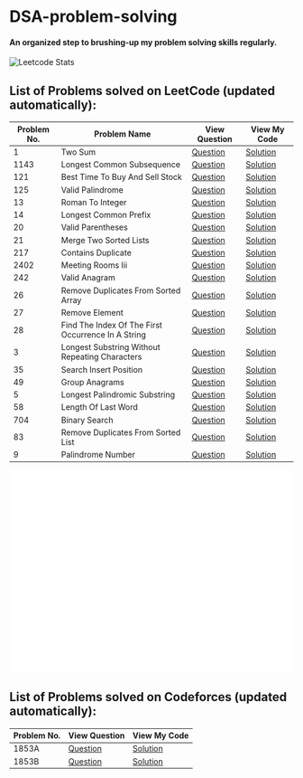 # DSA-problem-solving
#### An organized step to brushing-up my problem solving skills regularly.

![Leetcode Stats](https://leetcard.jacoblin.cool/sushanthkumar78)

## List of Problems solved on LeetCode (updated automatically):

| Problem No. | Problem Name | View Question | View My Code |
| ----------- | ------------ | ------------- | ------------ |
| 1 | Two Sum | [Question](https://leetcode.com/problems/two-sum/) | [Solution](./Leetcode\1.two-sum.py) |
| 1143 | Longest Common Subsequence | [Question](https://leetcode.com/problems/longest-common-subsequence/) | [Solution](./Leetcode\1143.longest-common-subsequence.py) |
| 121 | Best Time To Buy And Sell Stock | [Question](https://leetcode.com/problems/best-time-to-buy-and-sell-stock/) | [Solution](./Leetcode\121.best-time-to-buy-and-sell-stock.py) |
| 125 | Valid Palindrome | [Question](https://leetcode.com/problems/valid-palindrome/) | [Solution](./Leetcode\125.valid-palindrome.py) |
| 13 | Roman To Integer | [Question](https://leetcode.com/problems/roman-to-integer/) | [Solution](./Leetcode\13.roman-to-integer.py) |
| 14 | Longest Common Prefix | [Question](https://leetcode.com/problems/longest-common-prefix/) | [Solution](./Leetcode\14.longest-common-prefix.py) |
| 20 | Valid Parentheses | [Question](https://leetcode.com/problems/valid-parentheses/) | [Solution](./Leetcode\20.valid-parentheses.py) |
| 21 | Merge Two Sorted Lists | [Question](https://leetcode.com/problems/merge-two-sorted-lists/) | [Solution](./Leetcode\21.merge-two-sorted-lists.py) |
| 217 | Contains Duplicate | [Question](https://leetcode.com/problems/contains-duplicate/) | [Solution](./Leetcode\217.contains-duplicate.py) |
| 2402 | Meeting Rooms Iii | [Question](https://leetcode.com/problems/meeting-rooms-iii/) | [Solution](./Leetcode\2402.meeting-rooms-iii.py) |
| 242 | Valid Anagram | [Question](https://leetcode.com/problems/valid-anagram/) | [Solution](./Leetcode\242.valid-anagram.py) |
| 26 | Remove Duplicates From Sorted Array | [Question](https://leetcode.com/problems/remove-duplicates-from-sorted-array/) | [Solution](./Leetcode\26.remove-duplicates-from-sorted-array.py) |
| 27 | Remove Element | [Question](https://leetcode.com/problems/remove-element/) | [Solution](./Leetcode\27.remove-element.py) |
| 28 | Find The Index Of The First Occurrence In A String | [Question](https://leetcode.com/problems/find-the-index-of-the-first-occurrence-in-a-string/) | [Solution](./Leetcode\28.find-the-index-of-the-first-occurrence-in-a-string.py) |
| 3 | Longest Substring Without Repeating Characters | [Question](https://leetcode.com/problems/longest-substring-without-repeating-characters/) | [Solution](./Leetcode\3.longest-substring-without-repeating-characters.py) |
| 35 | Search Insert Position | [Question](https://leetcode.com/problems/search-insert-position/) | [Solution](./Leetcode\35.search-insert-position.py) |
| 49 | Group Anagrams | [Question](https://leetcode.com/problems/group-anagrams/) | [Solution](./Leetcode\49.group-anagrams.py) |
| 5 | Longest Palindromic Substring | [Question](https://leetcode.com/problems/longest-palindromic-substring/) | [Solution](./Leetcode\5.longest-palindromic-substring.py) |
| 58 | Length Of Last Word | [Question](https://leetcode.com/problems/length-of-last-word/) | [Solution](./Leetcode\58.length-of-last-word.py) |
| 704 | Binary Search | [Question](https://leetcode.com/problems/binary-search/) | [Solution](./Leetcode\704.binary-search.py) |
| 83 | Remove Duplicates From Sorted List | [Question](https://leetcode.com/problems/remove-duplicates-from-sorted-list/) | [Solution](./Leetcode\83.remove-duplicates-from-sorted-list.py) |
| 9 | Palindrome Number | [Question](https://leetcode.com/problems/palindrome-number/) | [Solution](./Leetcode\9.palindrome-number.py) |


![](https://raw.githubusercontent.com/sushantjha78/cf-stats/main/output/light_card.svg#gh-dark-mode-only)



## List of Problems solved on Codeforces (updated automatically):

| Problem No. | View Question | View My Code |
| ----------- | ------------- | ------------ |
| 1853A | [Question](https://codeforces.com/contest/1853/problem/A) | [Solution](./Codeforces\1853A.py) |
| 1853B | [Question](https://codeforces.com/contest/1853/problem/B) | [Solution](./Codeforces\1853B.py) |

